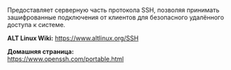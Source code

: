Предоставляет серверную часть протокола SSH,
позволяя принимать зашифрованные подключения от клиентов для безопасного удалённого доступа к системе.

**ALT Linux Wiki:** <https://www.altlinux.org/SSH>

**Домашняя страница:**  
<https://www.openssh.com/portable.html>
